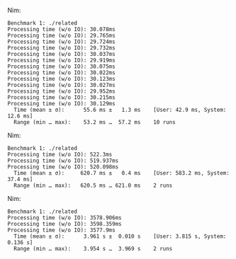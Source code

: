 Nim:

	Benchmark 1: ./related
	Processing time (w/o IO): 30.078ms
	Processing time (w/o IO): 29.765ms
	Processing time (w/o IO): 29.724ms
	Processing time (w/o IO): 29.732ms
	Processing time (w/o IO): 30.037ms
	Processing time (w/o IO): 29.919ms
	Processing time (w/o IO): 30.075ms
	Processing time (w/o IO): 30.022ms
	Processing time (w/o IO): 30.123ms
	Processing time (w/o IO): 30.027ms
	Processing time (w/o IO): 29.952ms
	Processing time (w/o IO): 30.215ms
	Processing time (w/o IO): 30.129ms
	  Time (mean ± σ):      55.6 ms ±   1.3 ms    [User: 42.9 ms, System: 12.6 ms]
	  Range (min … max):    53.2 ms …  57.2 ms    10 runs
	 
Nim:

	Benchmark 1: ./related
	Processing time (w/o IO): 522.3ms
	Processing time (w/o IO): 519.937ms
	Processing time (w/o IO): 520.098ms
	  Time (mean ± σ):     620.7 ms ±   0.4 ms    [User: 583.2 ms, System: 37.4 ms]
	  Range (min … max):   620.5 ms … 621.0 ms    2 runs
	 
Nim:

	Benchmark 1: ./related
	Processing time (w/o IO): 3578.906ms
	Processing time (w/o IO): 3598.359ms
	Processing time (w/o IO): 3577.9ms
	  Time (mean ± σ):      3.961 s ±  0.010 s    [User: 3.815 s, System: 0.136 s]
	  Range (min … max):    3.954 s …  3.969 s    2 runs
	 
